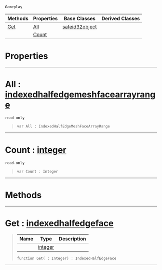  `Gameplay`

|Methods|Properties|Base Classes|Derived Classes|
|---|---|---|---|
|[ Get](https://plasmaengine.github.io/PlasmaDocs/Plasma1/C++/code_reference/class_reference/indexedhalfedgemeshfacearray.markdown#get-plasma-engine-document)|[ All](https://plasmaengine.github.io/PlasmaDocs/Plasma1/C++/code_reference/class_reference/indexedhalfedgemeshfacearray.markdown#all-plasma-engine-document)|[safeid32object](https://plasmaengine.github.io/PlasmaDocs/Plasma1/C++/code_reference/class_reference/safeid32object.markdown)| |
| |[ Count](https://plasmaengine.github.io/PlasmaDocs/Plasma1/C++/code_reference/class_reference/indexedhalfedgemeshfacearray.markdown#count-plasma-engine-docume)| | |


 #  Properties


---  
 #  All : [indexedhalfedgemeshfacearrayrange](https://plasmaengine.github.io/PlasmaDocs/Plasma1/C++/code_reference/class_reference/indexedhalfedgemeshfacearrayrange.markdown)

 `read-only`

> 
> ``` lang=cpp, name=Lightning
> var All : IndexedHalfEdgeMeshFaceArrayRange


---  
 #  Count : [integer](https://plasmaengine.github.io/PlasmaDocs/Plasma1/C++/code_reference/lightning_base_types/integer.markdown)

 `read-only`

> 
> ``` lang=cpp, name=Lightning
> var Count : Integer


---  
 #  Methods


---  
 #  Get : [indexedhalfedgeface](https://plasmaengine.github.io/PlasmaDocs/Plasma1/C++/code_reference/class_reference/indexedhalfedgeface.markdown)

> 
> |Name|Type|Description|
> |---|---|---|
> ||[integer](https://plasmaengine.github.io/PlasmaDocs/Plasma1/C++/code_reference/lightning_base_types/integer.markdown)| |
> ``` lang=cpp, name=Lightning
> function Get( : Integer) : IndexedHalfEdgeFace
> ``` 


---  
 

 